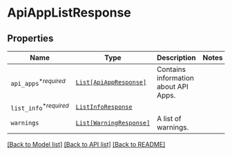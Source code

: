 # ApiAppListResponse



## Properties
Name | Type | Description | Notes
------------ | ------------- | ------------- | -------------
| `api_apps`<sup>*_required_</sup> | [```List[ApiAppResponse]```](ApiAppResponse.md) |  Contains information about API Apps.  |  |
| `list_info`<sup>*_required_</sup> | [```ListInfoResponse```](ListInfoResponse.md) |    |  |
| `warnings` | [```List[WarningResponse]```](WarningResponse.md) |  A list of warnings.  |  |

[[Back to Model list]](../README.md#documentation-for-models) [[Back to API list]](../README.md#documentation-for-api-endpoints) [[Back to README]](../README.md)


